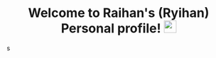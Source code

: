 <h1 align="center">
  Welcome to Raihan's (Ryihan) Personal profile!
  <img src="https://media.giphy.com/media/hvRJCLFzcasrR4ia7z/giphy.gif" width="28">
</h1>


s
